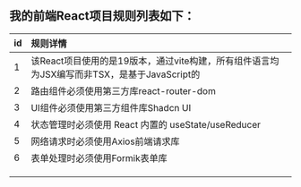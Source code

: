 

## 我的前端React项目规则列表如下：

| id   | 规则详情                                                     |
| ---- | :----------------------------------------------------------- |
| 1    | 该React项目使用的是19版本，通过vite构建，所有组件语言均为JSX编写而非TSX，是基于JavaScript的 |
| 2    | 路由组件必须使用第三方库react-router-dom                     |
| 3    | UI组件必须使用第三方组件库Shadcn UI                          |
| 4    | 状态管理时必须使用 React 内置的 useState/useReducer          |
| 5    | 网络请求时必须使用Axios前端请求库                            |
| 6    | 表单处理时必须使用Formik表单库                               |
|      |                                                              |
|      |                                                              |
|      |                                                              |

